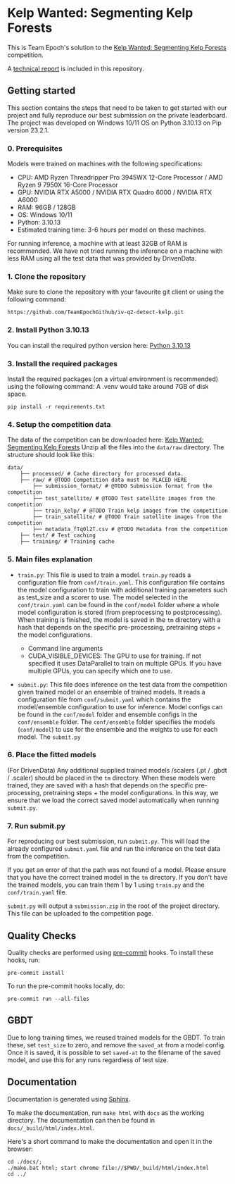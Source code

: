 # Kelp Wanted: Segmenting Kelp Forests

This is Team Epoch's solution to
the [Kelp Wanted: Segmenting Kelp Forests](https://www.drivendata.org/competitions/255/kelp-forest-segmentation/)
competition.

A [technical report](Detect_Kelp___Technical_Report.pdf) is included in this repository.

## Getting started

This section contains the steps that need to be taken to get started with our project and fully reproduce our best
submission on the private leaderboard. The project was developed on Windows 10/11 OS on Python 3.10.13 on Pip version 23.2.1.

### 0. Prerequisites
Models were trained on machines with the following specifications:
- CPU: AMD Ryzen Threadripper Pro 3945WX 12-Core Processor / AMD Ryzen 9 7950X 16-Core Processor
- GPU: NVIDIA RTX A5000 / NVIDIA RTX Quadro 6000 / NVIDIA RTX A6000
- RAM: 96GB / 128GB
- OS: Windows 10/11
- Python: 3.10.13
- Estimated training time: 3-6 hours per model on these machines.

For running inference, a machine with at least 32GB of RAM is recommended. We have not tried running the inference on a
machine with less RAM using all the test data that was provided by DrivenData.

### 1. Clone the repository

Make sure to clone the repository with your favourite git client or using the following command:

```
https://github.com/TeamEpochGithub/iv-q2-detect-kelp.git
```

### 2. Install Python 3.10.13

You can install the required python version here: [Python 3.10.13](https://github.com/adang1345/PythonWindows/blob/master/3.10.13/python-3.10.13-amd64-full.exe)

### 3. Install the required packages

Install the required packages (on a virtual environment is recommended) using the following command:
A .venv would take around 7GB of disk space.

```shell
pip install -r requirements.txt
```

### 4. Setup the competition data

The data of the competition can be downloaded here: [Kelp Wanted: Segmenting Kelp Forests](https://www.drivendata.org/competitions/255/kelp-forest-segmentation/data/)
Unzip all the files into the `data/raw` directory.
The structure should look like this:

```
data/
    ├── processed/ # Cache directory for processed data. 
    ├── raw/ # @TODO Competition data must be PLACED HERE
        ├── submission_format/ # @TODO Submission format from the competition
        ├── test_satellite/ # @TODO Test satellite images from the competition
        ├── train_kelp/ # @TODO Train kelp images from the competition
        ├── train_satellite/ # @TODO Train satellite images from the competition
        ├── metadata_fTq0l2T.csv # @TODO Metadata from the competition
    ├── test/ # Test caching
    ├── training/ # Training cache
```

### 5. Main files explanation

- `train.py`: This file is used to train a model. `train.py` reads a configuration file from `conf/train.yaml`. This configuration file 
contains the model configuration to train with additional training parameters such as test_size and a scorer to use. 
The model selected in the `conf/train.yaml` can be found in the `conf/model` folder where a whole model configuration is stored (from preprocessing to postprocessing).
When training is finished, the model is saved in the `tm` directory with a hash that depends on the specific pre-processing, pretraining steps + the model configurations.

    - Command line arguments
    - CUDA_VISIBLE_DEVICES: The GPU to use for training. If not specified it uses DataParallel to train on multiple GPUs.  If you have multiple GPUs, you can specify which one to use.
- `submit.py`: This file does inference on the test data from the competition given trained model or an ensemble of trained models. 
It reads a configuration file from `conf/submit.yaml` which contains the model/ensemble configuration to use for inference.
Model configs can be found in the `conf/model` folder and ensemble configs in the `conf/ensemble` folder. The `conf/ensemble`
folder specifies the models (`conf/model`) to use for the ensemble and the weights to use for each model. The `submit.py` 

### 6. Place the fitted models
(For DrivenData) Any additional supplied trained models /scalers (.pt / .gbdt / .scaler) should be placed in the `tm` directory. 
When these models were trained, they are saved with a hash that depends on the specific pre-processing, pretraining steps + the model configurations.
In this way, we ensure that we load the correct saved model automatically when running `submit.py`.

### 7. Run submit.py

For reproducing our best submission, run `submit.py`. This will load the already configured `submit.yaml` file and
run the inference on the test data from the competition. 

If you get an error of that the path was not found of a model. Please ensure that you have the correct trained model in the `tm` directory.
If you don't have the trained models, you can train them 1 by 1 using `train.py` and the `conf/train.yaml` file.

`submit.py` will output a `submission.zip` in the root of the project directory. This file can be uploaded to the competition page.


## Quality Checks

Quality checks are performed using [pre-commit](https://pre-commit.com/) hooks. To install these hooks, run:

```shell
pre-commit install
```

To run the pre-commit hooks locally, do:

```shell
pre-commit run --all-files
```

## GBDT

Due to long training times, we reused trained models for the GBDT. To train these, set `test_size` to zero, and remove
the `saved_at` from a model config.
Once it is saved, it is possible to set `saved-at` to the filename of the saved model, and use this for any runs
regardless of test size.



## Documentation

Documentation is generated using [Sphinx](https://www.sphinx-doc.org/en/master/).

To make the documentation, run `make html` with `docs` as the working directory. The documentation can then be found in `docs/_build/html/index.html`.

Here's a short command to make the documentation and open it in the browser:

```shell
cd ./docs/;
./make.bat html; start chrome file://$PWD/_build/html/index.html
cd ../
```

